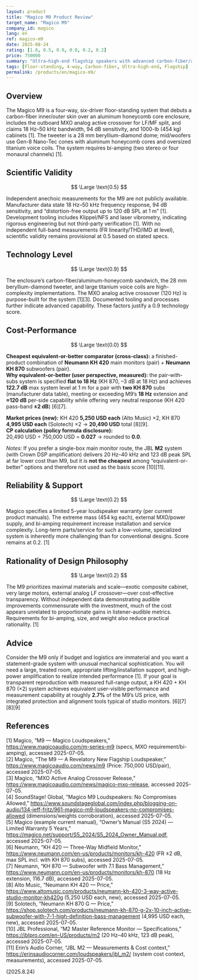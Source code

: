 ```yaml
---
layout: product
title: "Magico M9 Product Review"
target_name: "Magico M9"
company_id: magico
lang: en
ref: magico-m9
date: 2025-08-24
rating: [1.8, 0.5, 0.9, 0.0, 0.2, 0.2]
price: 750000
summary: "Ultra–high-end flagship speakers with advanced carbon-fiber/aluminum-honeycomb construction; engineering is exceptional, but cost-performance collapses when compared cross-class to measured, full-range monitor+sub systems that achieve equivalent performance for ~3% of the price."
tags: [Floor-standing, 4-way, Carbon-fiber, Ultra-high-end, Flagship]
permalink: /products/en/magico-m9/
---
```


## Overview

The Magico M9 is a four-way, six-driver floor-standing system that debuts a carbon-fiber inner/outer skin over an aluminum honeycomb core enclosure, includes the outboard MXO analog active crossover for LF/MF split, and claims 18 Hz–50 kHz bandwidth, 94 dB sensitivity, and 1000-lb (454 kg) cabinets [1]. The tweeter is a 28 mm beryllium-diamond dome; mid/woofers use Gen-8 Nano-Tec cones with aluminum honeycomb cores and oversized titanium voice coils. The system requires bi-amping (two stereo or four monaural channels) [1].

## Scientific Validity

$$ \Large \text{0.5} $$

Independent anechoic measurements for the M9 are not publicly available. Manufacturer data state 18 Hz–50 kHz frequency response, 94 dB sensitivity, and “distortion-free output up to 120 dB SPL at 1 m” [1]. Development tooling includes Klippel/NFS and laser vibrometry, indicating rigorous engineering but not third-party verification [1]. With no independent full-band measurements (FR linearity/THD/IMD at level), scientific validity remains provisional at 0.5 based on stated specs.

## Technology Level

$$ \Large \text{0.9} $$

The enclosure’s carbon-fiber/aluminum-honeycomb sandwich, the 28 mm beryllium-diamond tweeter, and large titanium voice coils are high-complexity implementations. The MXO analog active crossover (120 Hz) is purpose-built for the system [1][3]. Documented tooling and processes further indicate advanced capability. These factors justify a 0.9 technology score.

## Cost-Performance

$$ \Large \text{0.0} $$

**Cheapest equivalent-or-better comparator (cross-class):** a finished-product combination of **Neumann KH 420** main monitors (pair) + **Neumann KH 870** subwoofers (pair).  
**Why equivalent-or-better (user perspective, measured):** the pair-with-subs system is specified **flat to 18 Hz** (KH 870, –3 dB at 18 Hz) and achieves **122.7 dB** max system level at 1 m for a pair with **two KH 870** subs (manufacturer data table), meeting or exceeding M9’s **18 Hz** extension and **≈120 dB** per-side capability while offering very neutral response (KH 420 pass-band **±2 dB**) [6][7].

**Market prices (new):** KH 420 **5,250 USD each** (Alto Music) ×2, KH 870 **4,995 USD each** (Solotech) ×2 → **20,490 USD** total [8][9].  
**CP calculation (policy formula disclosure):**  
20,490 USD ÷ 750,000 USD = **0.027** → rounded to **0.0**.

*Notes:* If you prefer a single-box main monitor route, the JBL **M2** system (with Crown DSP amplification) delivers 20 Hz–40 kHz and 123 dB peak SPL at far lower cost than M9, but it is **not the cheapest** among “equivalent-or-better” options and therefore not used as the basis score [10][11].

## Reliability & Support

$$ \Large \text{0.2} $$

Magico specifies a limited 5-year loudspeaker warranty (per current product manuals). The extreme mass (454 kg each), external MXO/power supply, and bi-amping requirement increase installation and service complexity. Long-term parts/service for such a low-volume, specialized system is inherently more challenging than for conventional designs. Score remains at 0.2. [1]

## Rationality of Design Philosophy

$$ \Large \text{0.2} $$

The M9 prioritizes maximal materials and scale—exotic composite cabinet, very large motors, external analog LF crossover—over cost-effective transparency. Without independent data demonstrating audible improvements commensurate with the investment, much of the cost appears unrelated to proportionate gains in listener-audible metrics. Requirements for bi-amping, size, and weight also reduce practical rationality. [1]

## Advice

Consider the M9 only if budget and logistics are immaterial and you want a statement-grade system with unusual mechanical sophistication. You will need a large, treated room, appropriate lifting/installation support, and high-power amplification to realize intended performance [1]. If your goal is transparent reproduction with measured full-range output, a KH 420 + KH 870 (×2) system achieves equivalent user-visible performance and measurement capability at roughly **2.7%** of the M9’s US price, with integrated protection and alignment tools typical of studio monitors. [6][7][8][9]

## References

[1] Magico, “M9 — Magico Loudspeakers,” https://www.magicoaudio.com/m-series-m9 (specs, MXO requirement/bi-amping), accessed 2025-07-05.  
[2] Magico, “The M9 — A Revelatory New Flagship Loudspeaker,” https://www.magicoaudio.com/news/m9 (Price: 750,000 USD/pair), accessed 2025-07-05.  
[3] Magico, “MXO Active Analog Crossover Release,” https://www.magicoaudio.com/news/magico-mxo-release, accessed 2025-07-05.  
[4] SoundStage! Global, “Magico M9 Loudspeakers: No Compromises Allowed,” https://www.soundstageglobal.com/index.php/blogging-on-audio/134-jeff-fritz/961-magico-m9-loudspeakers-no-compromises-allowed (dimensions/weights corroboration), accessed 2025-07-05.  
[5] Magico (example current manual), “Owner’s Manual (S5 2024) — Limited Warranty 5 Years,” https://magico.net/support/S5_2024/S5_2024_Owner_Manual.pdf, accessed 2025-07-05.  
[6] Neumann, “KH 420 — Three-Way Midfield Monitor,” https://www.neumann.com/en-us/products/monitors/kh-420 (FR ±2 dB, max SPL incl. with KH 870 subs), accessed 2025-07-05.  
[7] Neumann, “KH 870 — Subwoofer with 7.1 Bass Management,” https://www.neumann.com/en-us/products/monitors/kh-870 (18 Hz extension, 116.7 dB), accessed 2025-07-05.  
[8] Alto Music, “Neumann KH 420 — Price,” https://www.altomusic.com/products/neumann-kh-420-3-way-active-studio-monitor-kh420g (5,250 USD each, new), accessed 2025-07-05.  
[9] Solotech, “Neumann KH 870 G — Price,” https://shop.solotech.com/products/neumann-kh-870-g-2x-10-inch-active-subwoofer-with-7-1-high-definition-bass-management (4,995 USD each, new), accessed 2025-07-05.  
[10] JBL Professional, “M2 Master Reference Monitor — Specifications,” https://jblpro.com/en-US/products/m2 (20 Hz–40 kHz, 123 dB peak), accessed 2025-07-05.  
[11] Erin’s Audio Corner, “JBL M2 — Measurements & Cost context,” https://erinsaudiocorner.com/loudspeakers/jbl_m2/ (system cost context, measurements), accessed 2025-07-05.

(2025.8.24)


